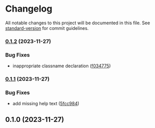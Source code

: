 # Changelog

All notable changes to this project will be documented in this file. See [standard-version](https://github.com/conventional-changelog/standard-version) for commit guidelines.

### [0.1.2](https://github.com/UpAssist/neos-rssfeeed/compare/0.1.1...0.1.2) (2023-11-27)


### Bug Fixes

* inappropriate classname declaration ([f034775](https://github.com/UpAssist/neos-rssfeeed/commit/f034775e59d4bfe7387311a96ed35856bfd20f1f))

### [0.1.1](https://github.com/UpAssist/neos-rssfeeed/compare/0.1.0...0.1.1) (2023-11-27)


### Bug Fixes

* add missing help text ([5fcc984](https://github.com/UpAssist/neos-rssfeeed/commit/5fcc98455fb429ce176a79669f3f44d25def4309))

## 0.1.0 (2023-11-27)
